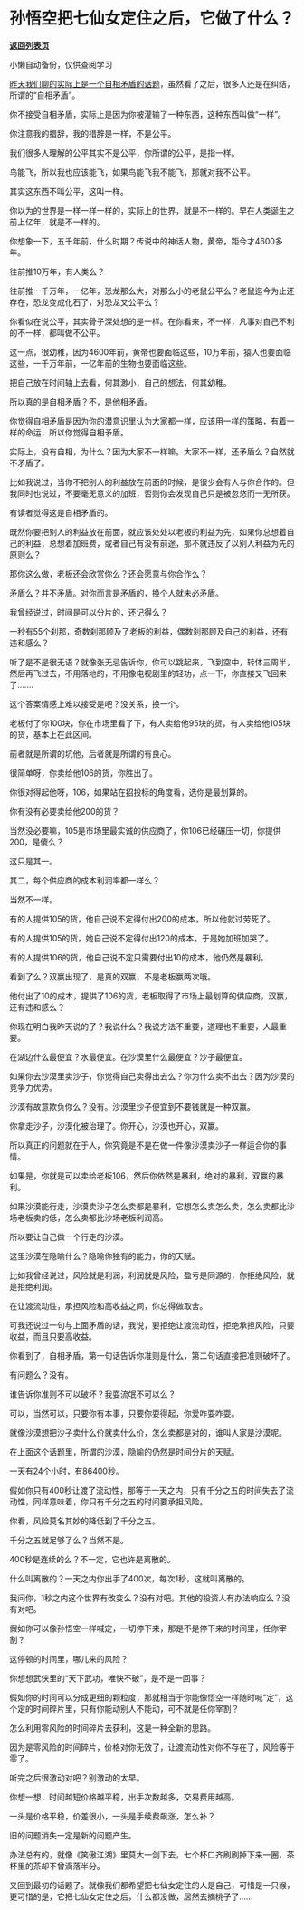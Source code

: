 # 孙悟空把七仙女定住之后，它做了什么？

[**返回列表页**](/gzh/记忆承载3)

小懒自动备份，仅供查阅学习

[昨天我们聊的实际上是一个自相矛盾的话题](http://mp.weixin.qq.com/s?__biz=MzU3NDc5Nzc0NQ==&mid=2247507992&idx=1&sn=d40af8cfe0a53bf9df02ceb9a5c78b3d&chksm=fd2e02c6ca598bd08e0a34de341a2227d3cb80d7fe637297f9b1f54ef02bec508ed257544fe7&scene=21#wechat_redirect)，虽然看了之后，很多人还是在纠结，所谓的“自相矛盾”。  

  

你不接受自相矛盾，实际上是因为你被灌输了一种东西，这种东西叫做“一样”。

  

你注意我的措辞，我的措辞是一样，不是公平。  

  

我们很多人理解的公平其实不是公平，你所谓的公平，是指一样。

  

鸟能飞，所以我也应该能飞，如果鸟能飞我不能飞，那就对我不公平。

  

其实这东西不叫公平，这叫一样。

  

你以为的世界是一样一样一样的，实际上的世界，就是不一样的。早在人类诞生之前上亿年，就是不一样的。  

  

你想象一下，五千年前，什么时期？传说中的神话人物，黄帝，距今才4600多年。  

  

往前推10万年，有人类么？  

  

往前推一千万年，一亿年，恐龙那么大，对那么小的老鼠公平么？老鼠迄今为止还存在，恐龙变成化石了，对恐龙又公平么？  

  

你看似在说公平，其实骨子深处想的是一样。在你看来，不一样，凡事对自己不利的不一样，都叫做不公平。

  

这一点，很幼稚，因为4600年前，黄帝也要面临这些，10万年前，猿人也要面临这些，一千万年前，一亿年前的生物也要面临这些。  

  

把自己放在时间轴上去看，何其渺小，自己的想法，何其幼稚。  

  

所以真的是自相矛盾？不，是他相矛盾。  

  

你觉得自相矛盾是因为你的潜意识里认为大家都一样，应该用一样的策略，有着一样的命运，所以你觉得自相矛盾。

  

实际上，没有自相，为什么？因为大家不一样嘛。大家不一样，还矛盾么？自然就不矛盾了。

  

比如我说过，当你不把别人的利益放在前面的时候，是很少会有人与你合作的。但我同时也说过，不要毫无意义的加班，否则你会发现自己只是被忽悠而一无所获。  

  

有读者觉得这是自相矛盾的。

  

既然你要把别人的利益放在前面，就应该处处以老板的利益为先，如果你总想着自己的利益，总想着加班费，或者自己有没有前途，那不就违反了以别人利益为先的原则么？

  

那你这么做，老板还会欣赏你么？还会愿意与你合作么？

  

矛盾么？并不矛盾。对你而言是矛盾的，换个人就未必矛盾。  

  

我曾经说过，时间是可以分片的，还记得么？  

  

一秒有55个刹那，奇数刹那顾及了老板的利益，偶数刹那顾及自己的利益，还有违和感么？

  

听了是不是很无语？就像张无忌告诉你，你可以跳起来，飞到空中，转体三周半，然后再飞过去，不用落地的，不用像电视剧里的轻功，点一下，你直接又飞回来了.......  

  

这个答案情感上难以接受是吧？没关系，换一个。  

  

老板付了你100块，你在市场里看了下，有人卖给他95块的货，有人卖给他105块的货，基本上在此区间。

  

前者就是所谓的坑他，后者就是所谓的有良心。

  

很简单呀，你卖给他106的货，你胜出了。

  

你很对得起他呀，106，如果站在招投标的角度看，选你是最划算的。

  

你有没有必要卖给他200的货？

  

当然没必要嘛，105是市场里最实诚的供应商了，你106已经碾压一切，你提供200，是傻么？

  

这只是其一。

  

其二，每个供应商的成本利润率都一样么？

  

当然不一样。

  

有的人提供105的货，他自己说不定得付出200的成本，所以他就过劳死了。

  

有的人提供105的货，她自己说不定得付出120的成本，于是她加班加哭了。

  

有的人提供106的货，他自己说不定只需要付出10的成本，他仍然是暴利。

  

看到了么？双赢出现了，是真的双赢，不是老板赢两次哦。

  

他付出了10的成本，提供了106的货，老板取得了市场上最划算的供应商，双赢，还有违和感么？

  

你现在明白我昨天说的了？我说什么？我说方法不重要，道理也不重要，人最重要。

  

在湖边什么最便宜？水最便宜。在沙漠里什么最便宜？沙子最便宜。

  

如果你去沙漠里卖沙子，你觉得自己卖得出去么？你为什么卖不出去？因为沙漠的竞争力优势。

  

沙漠有故意欺负你么？没有。沙漠里沙子便宜到不要钱就是一种双赢。

  

你拿走沙子，沙漠化被治理了。你开心，沙漠也开心，双赢。

  

所以真正的问题就在于人，你究竟是不是在做一件像沙漠卖沙子一样适合你的事情。

  

如果是，你就是可以卖给老板106，然后你依然是暴利，绝对的暴利，双赢的暴利。

  

如果沙漠能行走，沙漠卖沙子怎么卖都是暴利，它想怎么卖怎么卖，怎么卖都比沙场老板卖的低，怎么卖都比沙场老板利润高。  

  

所以要让自己做一个行走的沙漠。  

  

这里沙漠在隐喻什么？隐喻你独有的能力，你的天赋。  

  

比如我曾经说过，风险就是利润，利润就是风险，盈亏是同源的，你拒绝风险，就是拒绝利润。

  

在让渡流动性，承担风险和高收益之间，你总得做取舍。

  

可我还说过一句与上面矛盾的话，我说，要拒绝让渡流动性，拒绝承担风险，只要收益，而且只要高收益。

  

你看到了，自相矛盾，第一句话告诉你准则是什么，第二句话直接把准则破坏了。

  

有问题么？没有。

  

谁告诉你准则不可以破坏？我耍流氓不可以么？

  

可以，当然可以，只要你有本事，只要你耍得起，你爱咋耍咋耍。

  

就像沙漠想把沙子卖什么价就卖什么价，怎么卖都是对的，谁叫人家是沙漠呢。  

  

在上面这个话题里，所谓的沙漠，隐喻的仍然是时间分片的天赋。  

  

一天有24个小时，有86400秒。

  

假如你只有400秒让渡了流动性，那等于一天之内，只有千分之五的时间失去了流动性，同样意味着，你只有千分之五的时间要承担风险。

  

你看，风险莫名其妙的降低到了千分之五。

  

千分之五就足够了么？当然不是。  

  

400秒是连续的么？不一定，它也许是离散的。

  

什么叫离散的？一天之内你出手了400次，每次1秒，这就叫离散的。

  

我问你，1秒之内这个世界有改变么？没有对吧。其他的投资人有办法响应么？没有对吧。

  

假如你可以像孙悟空一样喊定，一切停下来，那是不是停下来的时间里，任你宰割？

  

这停顿的时间里，哪儿来的风险？

  

你想想武侠里的“天下武功，唯快不破”，是不是一回事？  

  

假如你的时间可以分成更细的颗粒度，那就相当于你能像悟空一样随时喊“定”，这个定的时间碎片里，只有你能动别人不能动，可不就是任你宰割？

  

怎么利用零风险的时间碎片去获利，这是一种全新的思路。

  

因为是零风险的时间碎片，价格对你无效了，让渡流动性对你不存在了，风险等于零了。

  

听完之后很激动对吧？别激动的太早。  

  

你想一想，时间越短价格越平稳，出手次数越多，交易费用越高。

  

一头是价格平稳，价差很小，一头是手续费飙涨，怎么补？

  

旧的问题消失一定是新的问题产生。  

  

办法总有的，就像《笑傲江湖》里莫大一剑下去，七个杯口齐刷刷掉下来一圈，茶杯里的茶却不曾滴落半分。

  

又回到最初的话题了。就像我们都希望把七仙女定住的人是自己，可惜是一只猴，更可惜的是，它把七仙女定住之后，什么都没做，居然去摘桃子了......

